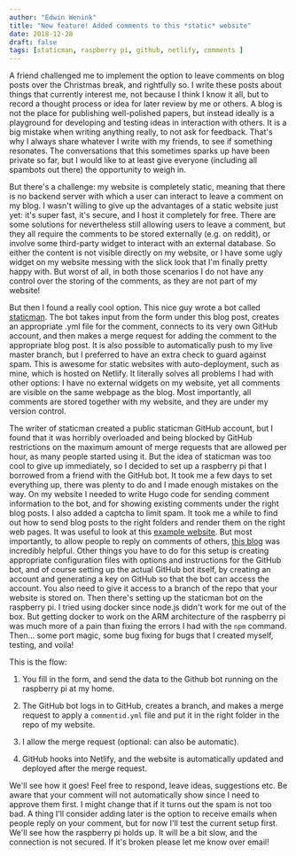 ```yaml
---
author: "Edwin Wenink"
title: "New feature! Added comments to this *static* website"
date: 2018-12-28
draft: false
tags: [staticman, raspberry pi, github, netlify, comments ]
---
```


A friend challenged me to implement the option to leave comments on blog posts over the Christmas break, and rightfully so. 
I write these posts about things that currently interest me, not because I think I know it all, but to record a thought process or idea for later review by me or others. 
A blog is not the place for publishing well-polished papers, but instead ideally is a playground for developing and testing ideas in interaction with others.
It is a big mistake when writing anything really, to not ask for feedback. 
That's why I always share whatever I write with my friends, to see if something resonates. 
The conversations that this sometimes sparks up have been private so far, but I would like to at least give everyone (including all spambots out there) the opportunity to weigh in.

But there's a challenge: my website is completely static, meaning that there is no backend server with which a user can interact to leave a comment on my blog. 
I wasn't willing to give up the advantages of a static website just yet: it's super fast, it's secure, and I host it completely for free. There are some solutions for nevertheless still allowing users to leave a comment, but they all require the comments to be stored externally (e.g. on reddit), or involve some third-party widget to interact with an external database. So either the content is not visible directly on my website, or I have some ugly widget on my website messing with the slick look that I'm finally pretty happy with. 
But worst of all, in both those scenarios I do not have any control over the storing of the comments, as they are not part of my website! 

But then I found a really cool option. This nice guy wrote a bot called <a href="https://github.com/eduardoboucas/staticman">staticman</a>. The bot takes input from the form under this blog post, creates an appropriate .yml file for the comment, connects to its very own GitHub account, and then makes a merge request for adding the comment to the appropriate blog post. It is also possible to automatically push to my live master branch, but I preferred to have an extra check to guard against spam.
This is awesome for static websites with auto-deployment, such as mine, which is hosted on Netlify. It literally solves all problems I had with other options: I have no external widgets on my website, yet all comments are visible on the same webpage as the blog. 
Most importantly, all comments are stored together with my website, and they are under my version control.

The writer of staticman created a public staticman GitHub account, but I found that it was horribly overloaded and being blocked by GitHub restrictions on the maximum amount of merge requests that are allowed per hour, as many people started using it. But the idea of staticman was too cool to give up immediately, so I decided to set up a raspberry pi that I borrowed from a friend with the GitHub bot. 
It took me a few days to set everything up, there was plenty to do and I made enough mistakes on the way. On my website I needed to write Hugo code for sending comment information to the bot, and for showing existing comments under the right blog posts. I also added a captcha to limit spam. It took me a while to find out how to send blog posts to the right folders and render them on the right web pages. It was useful to look at this <a href="https://github.com/eduardoboucas/hugo-plus-staticman">example website</a>. But most importantly, to allow people to reply on comments of others, <a href="https://networkhobo.com/2017/12/30/hugo-staticman-nested-replies-and-e-mail-notifications/">this blog</a> was incredibly helpful. Other things you have to do for this setup is creating appropriate configuration files with options and instructions for the GitHub bot, and of course setting up the actual GitHub bot itself, by creating an account and generating a key on GitHub so that the bot can access the account. You also need to give it access to a branch of the repo that your website is stored on.
Then there's setting up the staticman bot on the raspberry pi. I tried using docker since node.js didn't work for me out of the box. But getting docker to work on the ARM architecture of the raspberry pi was much more of a pain than fixing the errors I had with the `npm` command. Then... some port magic, some bug fixing for bugs that I created myself, testing, and voila!

This is the flow: 

1) You fill in the form, and send the data to the Github bot running on the raspberry pi at my home.

2) The GitHub bot logs in to GitHub, creates a branch, and makes a merge request to apply a `commentid.yml` file and put it in the right folder in the repo of my website.

3) I allow the merge request (optional: can also be automatic).

4) GitHub hooks into Netlify, and the website is automatically updated and deployed after the merge request.

We'll see how it goes! Feel free to respond, leave ideas, suggestions etc. 
Be aware that your comment will not automatically show since I need to approve them first. 
I might change that if it turns out the spam is not too bad.
A thing I'll consider adding later is the option to receive emails when people reply on your comment, but for now I'll test the current setup first. 
We'll see how the raspberry pi holds up. It will be a bit slow, and the connection is not secured. If it's broken please let me know over email!
